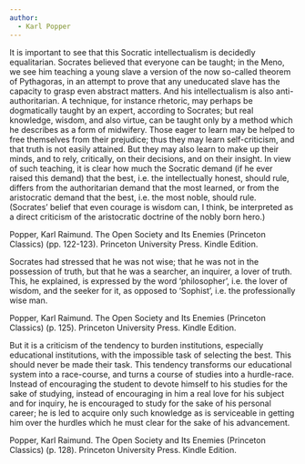 ```yaml
---
author:
  - Karl Popper
---
```

It is important to see that this Socratic intellectualism is decidedly equalitarian. Socrates believed that everyone can be taught; in the Meno, we see him teaching a young slave a version of the now so-called theorem of Pythagoras, in an attempt to prove that any uneducated slave has the capacity to grasp even abstract matters. And his intellectualism is also anti-authoritarian. A technique, for instance rhetoric, may perhaps be dogmatically taught by an expert, according to Socrates; but real knowledge, wisdom, and also virtue, can be taught only by a method which he describes as a form of midwifery. Those eager to learn may be helped to free themselves from their prejudice; thus they may learn self-criticism, and that truth is not easily attained. But they may also learn to make up their minds, and to rely, critically, on their decisions, and on their insight. In view of such teaching, it is clear how much the Socratic demand (if he ever raised this demand) that the best, i.e. the intellectually honest, should rule, differs from the authoritarian demand that the most learned, or from the aristocratic demand that the best, i.e. the most noble, should rule. (Socrates’ belief that even courage is wisdom can, I think, be interpreted as a direct criticism of the aristocratic doctrine of the nobly born hero.)


Popper, Karl Raimund. The Open Society and Its Enemies (Princeton Classics) (pp. 122-123). Princeton University Press. Kindle Edition. 

  

Socrates had stressed that he was not wise; that he was not in the possession of truth, but that he was a searcher, an inquirer, a lover of truth. This, he explained, is expressed by the word ‘philosopher’, i.e. the lover of wisdom, and the seeker for it, as opposed to ‘Sophist’, i.e. the professionally wise man.

  

Popper, Karl Raimund. The Open Society and Its Enemies (Princeton Classics) (p. 125). Princeton University Press. Kindle Edition. 

  

But it is a criticism of the tendency to burden institutions, especially educational institutions, with the impossible task of selecting the best. This should never be made their task. This tendency transforms our educational system into a race-course, and turns a course of studies into a hurdle-race. Instead of encouraging the student to devote himself to his studies for the sake of studying, instead of encouraging in him a real love for his subject and for inquiry, he is encouraged to study for the sake of his personal career; he is led to acquire only such knowledge as is serviceable in getting him over the hurdles which he must clear for the sake of his advancement.
  

Popper, Karl Raimund. The Open Society and Its Enemies (Princeton Classics) (p. 128). Princeton University Press. Kindle Edition.